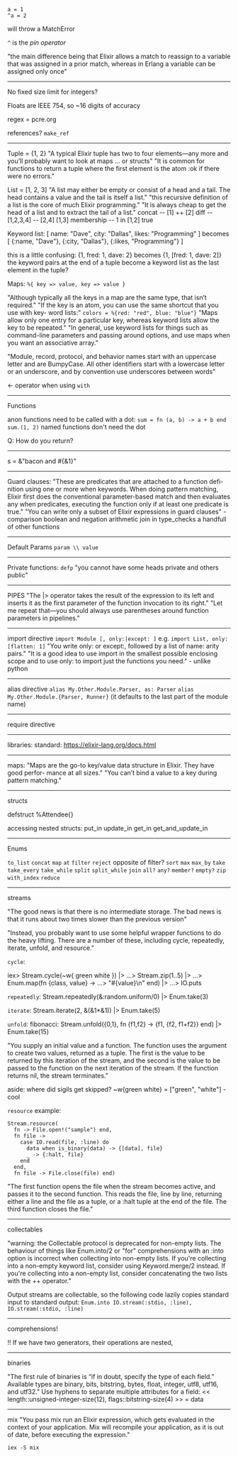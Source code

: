 ```
a = 1
^a = 2
```
will throw a MatchError

`^` is the *pin operator*

"the main difference being that Elixir allows a match to reassign to a variable
 that was assigned in a prior match, whereas in Erlang a variable can be assigned only once"


----

No fixed size limit for integers?

Floats are IEEE 754, so ~16 digits of accuracy

regex = pcre.org

references? `make_ref`


---

Tuple = {1, 2}
"A typical Elixir tuple has two to four elements—any more and you’ll probably want to look at maps ... or structs"
"It is common for functions to return a tuple where the first element is the atom :ok if there were no errors."

List = [1, 2, 3]
"A list may either be empty or consist of a head and a tail. The head contains a value and the tail is itself a list."
"this recursive definition of a list is the core of much Elixir programming."
"It is always cheap to get the head of a list and to extract the tail of a list."
concat -- [1] ++ [2]
diff -- [1,2,3,4] -- [2,4]
[1,3]
membership -- 1 in [1,2]
true

Keyword list:
[ name: "Dave", city: "Dallas", likes: "Programming" ]
becomes
[ {:name, "Dave"}, {:city, "Dallas"}, {:likes, "Programming"} ]

this is a little confusing:
{1, fred: 1, dave: 2}
becomes
{1, [fred: 1, dave: 2]}
the keyword pairs at the end of a tuple become a keyword list as the last element in the tuple?


Maps:
`%{ key => value, key => value }`

"Although typically all the keys in a map are the same type, that isn’t required."
"If the key is an atom, you can use the same shortcut that you use with key- word lists:"
`colors = %{red: "red", blue: "blue"}`
"Maps allow only one entry for a particular key, whereas keyword lists allow the key to be repeated."
"In general, use keyword lists for things such as command-line parameters and passing around options,
 and use maps when you want an associative array."


"Module, record, protocol, and behavior names start with an uppercase letter and are BumpyCase. All other identifiers start with a lowercase letter or an underscore, and by convention use underscores between words"

<- operator when using `with`


-----
Functions

anon functions need to be called with a dot:
`sum = fn (a, b) -> a + b end`
`sum.(1, 2)`
named functions don't need the dot

Q: How do you return?


----
s = &"bacon and #{&1}"


---
Guard clauses:
"These are predicates that are attached to a function defi- nition using one or more when keywords. When doing pattern matching, Elixir first does the conventional parameter-based match and then evaluates any when predicates, executing the function only if at least one predicate is true."
"You can write only a subset of Elixir expressions in guard clauses" -
comparison
boolean and negation
arithmetic
join
in
type_checks
a handfull of other functions

----
Default Params
`param \\ value`

---
Private functions:
`defp`
"you cannot have some heads private and others public"

---
PIPES
"The |> operator takes the result of the expression to its left and inserts it as the first parameter of the function invocation to its right."
"Let me repeat that—you should always use parentheses around function parameters in pipelines."

---
import directive
`import Module [, only:|except: ]`
e.g.
`import List, only: [flatten: 1]`
"You write only: or except:, followed by a list of name: arity pairs."
"It is a good idea to use import in the smallest possible enclosing scope and to use only: to import just the functions you need." - unlike python

---
alias directive
`alias My.Other.Module.Parser, as: Parser`
`alias My.Other.Module.{Parser, Runner}` (it defaults to the last part of the module name)

---
require directive


---
libraries:
standard: https://elixir-lang.org/docs.html

---
maps:
"Maps are the go-to key/value data structure in Elixir. They have good perfor- mance at all sizes."
"You can’t bind a value to a key during pattern matching."


---
structs

defstruct
%Attendee{}

accessing nested structs:
put_in
update_in
get_in
get_and_update_in

----
Enums

`to_list`
`concat`
`map`
`at`
`filter`
`reject` opposite of filter?
`sort`
`max`
`max_by`
`take`
`take_every`
`take_while`
`split`
`split_while`
`join`
`all?`
`any?`
`member?`
`empty?`
`zip`
`with_index`
`reduce`


----
streams

"The good news is that there is no intermediate storage. The bad news is that it runs about two times slower than the previous version"

"Instead, you probably want to use some helpful wrapper functions to do the heavy lifting. There are a number of these, including cycle, repeatedly, iterate, unfold, and resource."


`cycle`:

iex> Stream.cycle(~w{ green white }) |>
...> Stream.zip(1..5) |>
...> Enum.map(fn {class, value} ->
...> "<tr class='#{class}'><td>#{value}</td></tr>\n" end) |>
...> IO.puts

`repeatedly`:
Stream.repeatedly(&:random.uniform/0) |> Enum.take(3)

`iterate`:
Stream.iterate(2, &(&1*&1)) |> Enum.take(5)

`unfold`:
fibonacci:
Stream.unfold({0,1}, fn {f1,f2} -> {f1, {f2, f1+f2}} end) |> Enum.take(15)

"You supply an initial value and a function. The function uses the argument to create two values, returned as a tuple. The first is the value to be returned by this iteration of the stream, and the second is the value to be passed to the function on the next iteration of the stream. If the function returns nil, the stream terminates."


aside: where did sigils get skipped?
~w{green white} = ["green", "white"] - cool

`resource`
example:
```
Stream.resource(
  fn -> File.open!("sample") end,
  fn file ->
    case IO.read(file, :line) do
      data when is_binary(data) -> {[data], file}
      _ -> {:halt, file}
    end
  end,
  fn file -> File.close(file) end)
```
"The first function opens the file when the stream becomes active, and passes it to the second function. This reads the file, line by line, returning either a line and the file as a tuple, or a :halt tuple at the end of the file. The third function closes the file."


----
collectables

"warning: the Collectable protocol is deprecated for non-empty lists. The behaviour of things like Enum.into/2 or "for" comprehensions with an :into option is incorrect when collecting into non-empty lists. If you're collecting into a non-empty keyword list, consider using Keyword.merge/2 instead. If you're collecting into a non-empty list, consider concatenating the two lists with the ++ operator."

Output streams are collectable, so the following code lazily copies standard input to standard output:
`Enum.into IO.stream(:stdio, :line), IO.stream(:stdio, :line)`



----
comprehensions!

!!
If we have two generators, their operations are nested,


---
binaries

"The first rule of binaries is “if in doubt, specify the type of each field.” Available types are binary, bits, bitstring, bytes, float, integer, utf8, utf16, and utf32."
Use hyphens to separate multiple attributes for a field:
<< length::unsigned-integer-size(12), flags::bitstring-size(4) >> = data


---
mix
"You pass mix run an Elixir expression, which gets evaluated in the context of your application. Mix will recompile your application, as it is out of date, before executing the expression."

`iex -S mix`